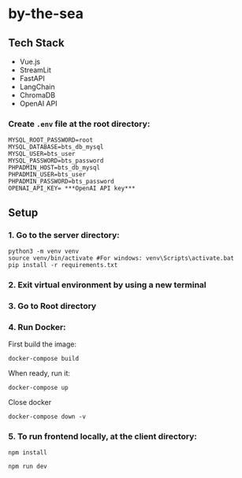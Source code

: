# by-the-sea

## Tech Stack
- Vue.js
- StreamLit
- FastAPI
- LangChain
- ChromaDB
- OpenAI API

### Create `.env` file at the root directory:
```
MYSQL_ROOT_PASSWORD=root
MYSQL_DATABASE=bts_db_mysql
MYSQL_USER=bts_user
MYSQL_PASSWORD=bts_password
PHPADMIN_HOST=bts_db_mysql
PHPADMIN_USER=bts_user
PHPADMIN_PASSWORD=bts_password
OPENAI_API_KEY= ***OpenAI API key***
```
## Setup
### 1. Go to the server directory:
```
python3 -m venv venv
source venv/bin/activate #For windows: venv\Scripts\activate.bat
pip install -r requirements.txt
```

### 2. Exit virtual environment by using a new terminal

### 3. Go to Root directory
### 4. Run Docker:
First build the image:
```
docker-compose build
```
When ready, run it:
```
docker-compose up
```
Close docker
```
docker-compose down -v
```

### 5. To run frontend locally, at the client directory:
```
npm install
```
```
npm run dev
```
